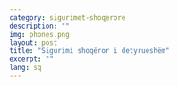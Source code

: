 ```yaml
---
category: sigurimet-shoqerore
description: ""
img: phones.png
layout: post
title: "Sigurimi shoqëror i detyrueshëm"
excerpt: ""
lang: sq
---
```

<script>
var data = { topics: [
  {
    title: "Çfarë mbulon sigurimi shoqëror i detyrueshëm",
    text: function(){ return $("#part1").html(); }
  },
  {
    title: "Ku mund të kërkohen përfitimet nga Sigurimet Shoqërore",
    text: function(){ return $("#part2").html(); }
  },
  {
    title: "Sigurimi vullnetar",
    text: function(){ return $("#part3").html(); }
  },
  {
    title: "Kush përfiton nga sigurimet shoqërore",
    text: function(){ return $("#part4").html(); }
  },
  {
    title: "Cila është periudha e mbrojtjes nga sigurimet shoqërore",
    text: function(){ return $("#part5").html(); }
  }
]};
</script>

<div id="part1" class="hidden">
</div>

<div id="part2" class="hidden">
</div>

<div id="part3" class="hidden">
</div>

<div id="part4" class="hidden">
</div>

<div id="part5" class="hidden">
</div>

<div class="post-content"></div>
